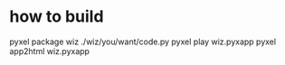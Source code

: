 # how to build


pyxel package wiz ./wiz/you/want/code.py
pyxel play wiz.pyxapp
pyxel app2html wiz.pyxapp
